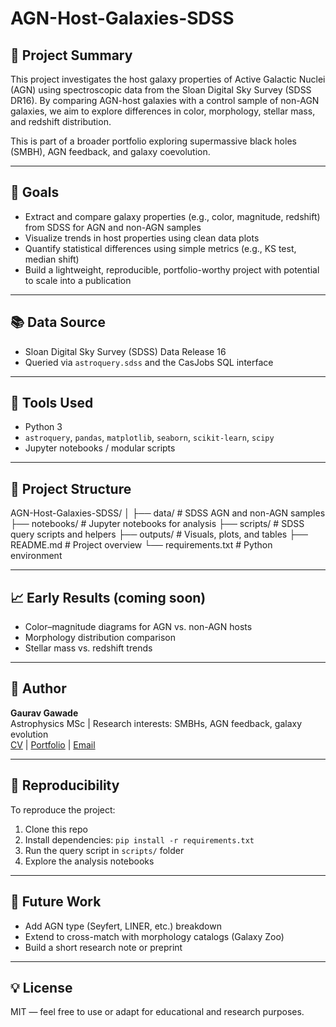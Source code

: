 # AGN-Host-Galaxies-SDSS

## 🔭 Project Summary
This project investigates the host galaxy properties of Active Galactic Nuclei (AGN) using spectroscopic data from the Sloan Digital Sky Survey (SDSS DR16). By comparing AGN-host galaxies with a control sample of non-AGN galaxies, we aim to explore differences in color, morphology, stellar mass, and redshift distribution.

This is part of a broader portfolio exploring supermassive black holes (SMBH), AGN feedback, and galaxy coevolution.

---

## 🎯 Goals
- Extract and compare galaxy properties (e.g., color, magnitude, redshift) from SDSS for AGN and non-AGN samples
- Visualize trends in host properties using clean data plots
- Quantify statistical differences using simple metrics (e.g., KS test, median shift)
- Build a lightweight, reproducible, portfolio-worthy project with potential to scale into a publication

---

## 📚 Data Source
- Sloan Digital Sky Survey (SDSS) Data Release 16
- Queried via `astroquery.sdss` and the CasJobs SQL interface

---

## 🧰 Tools Used
- Python 3
- `astroquery`, `pandas`, `matplotlib`, `seaborn`, `scikit-learn`, `scipy`
- Jupyter notebooks / modular scripts

---

## 📂 Project Structure
AGN-Host-Galaxies-SDSS/
│
├── data/ # SDSS AGN and non-AGN samples
├── notebooks/ # Jupyter notebooks for analysis
├── scripts/ # SDSS query scripts and helpers
├── outputs/ # Visuals, plots, and tables
├── README.md # Project overview
└── requirements.txt # Python environment


---

## 📈 Early Results (coming soon)
- Color–magnitude diagrams for AGN vs. non-AGN hosts
- Morphology distribution comparison
- Stellar mass vs. redshift trends

---

## 🧠 Author
**Gaurav Gawade**  
Astrophysics MSc | Research interests: SMBHs, AGN feedback, galaxy evolution  
[CV](#) | [Portfolio](#) | [Email](#)

---

## 🔌 Reproducibility
To reproduce the project:
1. Clone this repo
2. Install dependencies: `pip install -r requirements.txt`
3. Run the query script in `scripts/` folder
4. Explore the analysis notebooks

---

## 🌌 Future Work
- Add AGN type (Seyfert, LINER, etc.) breakdown
- Extend to cross-match with morphology catalogs (Galaxy Zoo)
- Build a short research note or preprint

---

## 💡 License
MIT — feel free to use or adapt for educational and research purposes.
